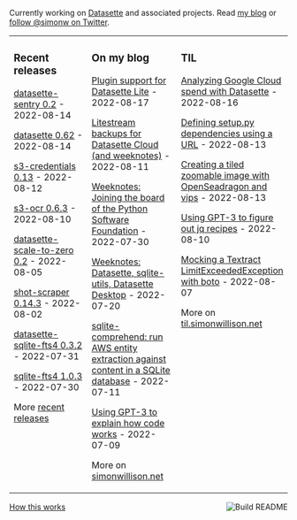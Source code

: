 Currently working on [Datasette](https://datasette.io/) and associated projects. Read [my blog](https://simonwillison.net/) or [follow @simonw on Twitter](https://twitter.com/simonw).

<table><tr><td valign="top" width="33%">

### Recent releases
<!-- recent_releases starts -->
[datasette-sentry 0.2](https://github.com/simonw/datasette-sentry/releases/tag/0.2) - 2022-08-14

[datasette 0.62](https://github.com/simonw/datasette/releases/tag/0.62) - 2022-08-14

[s3-credentials 0.13](https://github.com/simonw/s3-credentials/releases/tag/0.13) - 2022-08-12

[s3-ocr 0.6.3](https://github.com/simonw/s3-ocr/releases/tag/0.6.3) - 2022-08-10

[datasette-scale-to-zero 0.2](https://github.com/simonw/datasette-scale-to-zero/releases/tag/0.2) - 2022-08-05

[shot-scraper 0.14.3](https://github.com/simonw/shot-scraper/releases/tag/0.14.3) - 2022-08-02

[datasette-sqlite-fts4 0.3.2](https://github.com/simonw/datasette-sqlite-fts4/releases/tag/0.3.2) - 2022-07-31

[sqlite-fts4 1.0.3](https://github.com/simonw/sqlite-fts4/releases/tag/1.0.3) - 2022-07-30
<!-- recent_releases ends -->
More [recent releases](https://github.com/simonw/simonw/blob/main/releases.md)
</td><td valign="top" width="34%">

### On my blog
<!-- blog starts -->
[Plugin support for Datasette Lite](http://simonwillison.net/2022/Aug/17/datasette-lite-plugins/) - 2022-08-17

[Litestream backups for Datasette Cloud (and weeknotes)](http://simonwillison.net/2022/Aug/11/litestream-backups/) - 2022-08-11

[Weeknotes: Joining the board of the Python Software Foundation](http://simonwillison.net/2022/Jul/30/psf-board/) - 2022-07-30

[Weeknotes: Datasette, sqlite-utils, Datasette Desktop](http://simonwillison.net/2022/Jul/20/weeknotes/) - 2022-07-20

[sqlite-comprehend: run AWS entity extraction against content in a SQLite database](http://simonwillison.net/2022/Jul/11/sqlite-comprehend/) - 2022-07-11

[Using GPT-3 to explain how code works](http://simonwillison.net/2022/Jul/9/gpt-3-explain-code/) - 2022-07-09
<!-- blog ends -->
More on [simonwillison.net](https://simonwillison.net/)
</td><td valign="top" width="33%">

### TIL
<!-- tils starts -->
[Analyzing Google Cloud spend with Datasette](https://til.simonwillison.net/googlecloud/google-cloud-spend-datasette) - 2022-08-16

[Defining setup.py dependencies using a URL](https://til.simonwillison.net/python/setup-py-from-url) - 2022-08-13

[Creating a tiled zoomable image with OpenSeadragon and vips](https://til.simonwillison.net/javascript/openseadragon) - 2022-08-13

[Using GPT-3 to figure out jq recipes](https://til.simonwillison.net/gpt3/jq) - 2022-08-10

[Mocking a Textract LimitExceededException with boto](https://til.simonwillison.net/pytest/mocking-boto) - 2022-08-07
<!-- tils ends -->
More on [til.simonwillison.net](https://til.simonwillison.net/)
</td></tr></table>

<a href="https://github.com/simonw/simonw/actions"><img src="https://github.com/simonw/simonw/workflows/Build%20README/badge.svg" align="right" alt="Build README"></a> <a href="https://simonwillison.net/2020/Jul/10/self-updating-profile-readme/">How this works</a>
